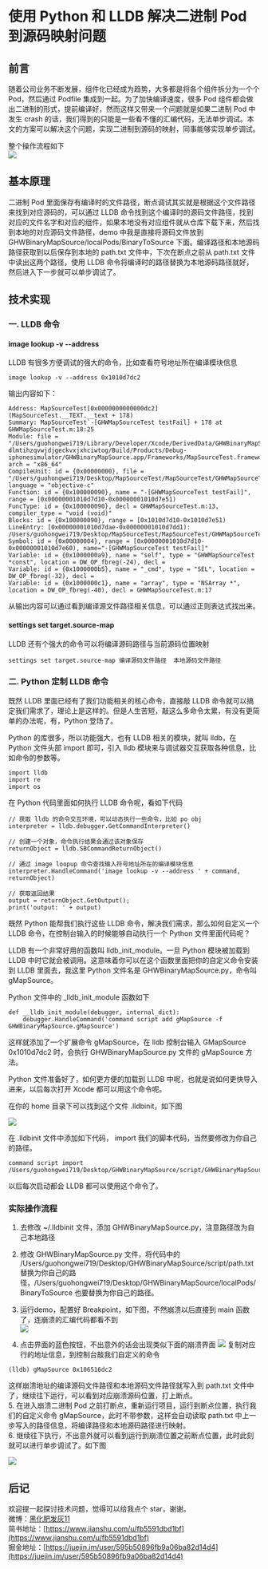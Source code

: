 # 使用 Python 和 LLDB 解决二进制 Pod 到源码映射问题

## 前言

随着公司业务不断发展，组件化已经成为趋势，大多都是将各个组件拆分为一个个 Pod，然后通过 Podfile 集成到一起。为了加快编译速度，很多 Pod 组件都会做出二进制的形式，提前编译好，然而这样又带来一个问题就是如果二进制 Pod 中发生 crash 的话，我们得到的只能是一些看不懂的汇编代码，无法单步调试。本文的方案可以解决这个问题，实现二进制到源码的映射，同事能够实现单步调试。  

整个操作流程如下  
![](resources/1.gif)

## 基本原理

二进制 Pod 里面保存有编译时的文件路径，断点调试其实就是根据这个文件路径来找到对应源码的，可以通过 LLDB 命令找到这个编译时的源码文件路径，找到对应的文件名字和对应的组件，如果本地没有对应组件就从仓库下载下来，然后找到本地的对应源码文件路径，demo 中我是直接将源码文件放到 GHWBinaryMapSource/localPods/BinaryToSource 下面。编译路径和本地源码路径获取到以后保存到本地的 path.txt 文件中，下次在断点之前从 path.txt 文件中读出这两个路径，使用 LLDB 命令将编译时的路径替换为本地源码路径就好，然后进入下一步就可以单步调试了。

## 技术实现
### 一. LLDB 命令

#### image lookup -v --address


LLDB 有很多方便调试的强大的命令，比如查看符号地址所在编译模块信息

```
image lookup -v --address 0x1010d7dc2
```
输出内容如下：

```
Address: MapSourceTest[0x0000000000000dc2] (MapSourceTest.__TEXT.__text + 178)
Summary: MapSourceTest`-[GHWMapSourceTest testFail] + 178 at GHWMapSourceTest.m:18:25
Module: file = "/Users/guohongwei719/Library/Developer/Xcode/DerivedData/GHWBinaryMapSource-dlmtihzqvwjdjgeckvxjxhciwtog/Build/Products/Debug-iphonesimulator/GHWBinaryMapSource.app/Frameworks/MapSourceTest.framework/MapSourceTest", arch = "x86_64"
CompileUnit: id = {0x00000000}, file = "/Users/guohongwei719/Desktop/MapSourceTest/MapSourceTest/GHWMapSourceTest.m", language = "objective-c"
Function: id = {0x100000090}, name = "-[GHWMapSourceTest testFail]", range = [0x00000001010d7d10-0x00000001010d7e51)
FuncType: id = {0x100000090}, decl = GHWMapSourceTest.m:13, compiler_type = "void (void)"
Blocks: id = {0x100000090}, range = [0x1010d7d10-0x1010d7e51)
LineEntry: [0x00000001010d7dae-0x00000001010d7dd1): /Users/guohongwei719/Desktop/MapSourceTest/MapSourceTest/GHWMapSourceTest.m:18:25
Symbol: id = {0x00000004}, range = [0x00000001010d7d10-0x00000001010d7e60), name="-[GHWMapSourceTest testFail]"
Variable: id = {0x1000000a9}, name = "self", type = "GHWMapSourceTest *const", location = DW_OP_fbreg(-24), decl = 
Variable: id = {0x1000000b5}, name = "_cmd", type = "SEL", location = DW_OP_fbreg(-32), decl = 
Variable: id = {0x1000000c1}, name = "array", type = "NSArray *", location = DW_OP_fbreg(-40), decl = GHWMapSourceTest.m:17
```

从输出内容可以通过看到编译源文件路径相关信息，可以通过正则表达式找出来。

#### settings set target.source-map

LLDB 还有个强大的命令可以将编译源码路径与当前源码位置映射

```
settings set target.source-map 编译源码文件路径  本地源码文件路径
```

### 二. Python 定制 LLDB 命令

既然 LLDB 里面已经有了我们功能相关的核心命令，直接敲 LLDB 命令就可以搞定我们需求了，理论上是这样的。但是人生苦短，敲这么多命令太累，有没有更简单的办法呢，有，Python 登场了。

Python 的库很多，所以功能强大，也有 LLDB 相关的模块，就叫 lldb，在 Python 文件头部 import 即可，引入 lldb 模块来与调试器交互获取各种信息，比如命令的参数等。

```
import lldb
import re
import os
```

在 Python 代码里面如何执行 LLDB 命令呢，看如下代码

```
// 获取 lldb 的命令交互环境，可以动态执行一些命令，比如 po obj
interpreter = lldb.debugger.GetCommandInterpreter()

// 创建一个对象，命令执行结果会通过该对象保存
returnObject = lldb.SBCommandReturnObject()

// 通过 image loopup 命令查找输入符号地址所在的编译模块信息
interpreter.HandleCommand('image lookup -v --address ' + command, returnObject)

// 获取返回结果
output = returnObject.GetOutput();
print('output: ' + output)
```

既然 Python 能帮我们执行这些 LLDB 命令，解决我们需求，那么如何自定义一个 LLDB 命令，在控制台输入的时候能够自动执行一个 Python 文件里面代码呢？

LLDB 有一个非常好用的函数叫 lldb_init_module。一旦 Python 模块被加载到 LLDB 中时它就会被调用。这意味着你可以在这个函数里面把你的自定义命令安装到 LLDB 里面去，我这里 Python 文件名是 GHWBinaryMapSource.py，命令叫 gMapSource。

Python 文件中的 _lldb_init_module 函数如下

```
def __lldb_init_module(debugger, internal_dict):
    debugger.HandleCommand('command script add gMapSource -f GHWBinaryMapSource.gMapSource')
```

这样就添加了一个扩展命令 gMapSource，在 lldb 控制台输入 GMapSource 0x1010d7dc2 时，会执行 GHWBinaryMapSource.py 文件的 gMapSource 方法。

Python 文件准备好了，如何更方便的加载到 LLDB 中呢，也就是说如何更快导入进来，以后每次打开 Xcode 都可以用这个命令呢。

在你的 home 目录下可以找到这个文件 .lldbinit，如下图

![](resources/1.png)

在 .lldbinit 文件中添加如下代码， import 我们的脚本代码，当然要修改为你自己的路径。

```
command script import /Users/guohongwei719/Desktop/GHWBinaryMapSource/script/GHWBinaryMapSource.py
```

以后每次启动都会 LLDB 都可以使用这个命令了。


### 实际操作流程

1. 去修改 ~/.lldbinit 文件，添加 GHWBinaryMapSource.py，注意路径改为自己本地路径

2. 修改 GHWBinaryMapSource.py 文件，将代码中的 /Users/guohongwei719/Desktop/GHWBinaryMapSource/script/path.txt 替换为你自己的路径，/Users/guohongwei719/Desktop/GHWBinaryMapSource/localPods/BinaryToSource 也要替换为你自己的路径。

3. 运行demo，配置好 Breakpoint，如下图，不然崩溃以后直接到 main 函数了，连崩溃的汇编代码都看不到  
![](resources/2.png)

4. 点击界面的蓝色按钮，不出意外的话会出现类似下面的崩溃界面
![](resources/3.png)
复制对应行的地址信息，到控制台敲我们自定义的命令
```
(lldb) gMapSource 0x106516dc2
```
这样崩溃地址的编译源码文件路径和本地源码文件路径就写入到 path.txt 文件中了，继续往下运行，可以看到对应崩溃源码位置，打上断点。    
5. 在进入崩溃二进制 Pod 之前打断点，重新运行项目，运行到断点位置，执行我们的自定义命令 gMapSource，此时不带参数，这样会自动读取 path.txt 中上一步写入的路径信息，将编译路径和本地源码路径进行映射。  
6. 继续往下执行，不出意外就可以看到运行到崩溃位置之前断点位置，此时此刻就可以进行单步调试了。如下图

![](resources/4.png)


## 后记

欢迎提一起探讨技术问题，觉得可以给我点个 star，谢谢。  
微博：[黑化肥发灰11](https://weibo.com/u/2977255324)   
简书地址：[https://www.jianshu.com/u/fb5591dbd1bf](https://www.jianshu.com/u/fb5591dbd1bf)  
掘金地址：[https://juejin.im/user/595b50896fb9a06ba82d14d4](https://juejin.im/user/595b50896fb9a06ba82d14d4)



